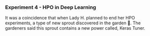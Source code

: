 ### Experiment 4 - HPO in Deep Learning

It was a coincidence that when Lady H. planned to end her HPO experiments, a type of new sprout discovered in the garden 🌱. The gardeners said this sprout contains a new power called, Keras Tuner.
